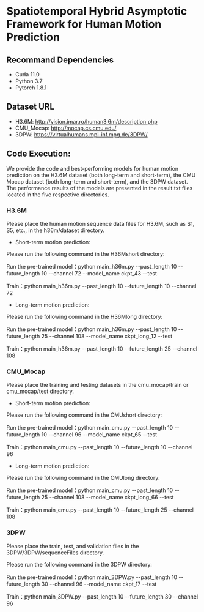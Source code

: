 # Spatiotemporal Hybrid Asymptotic Framework for Human Motion Prediction

## Recommand Dependencies
* Cuda 11.0
* Python 3.7
* Pytorch 1.8.1

## Dataset URL
* H3.6M: http://vision.imar.ro/human3.6m/description.php
* CMU_Mocap: http://mocap.cs.cmu.edu/
* 3DPW: https://virtualhumans.mpi-inf.mpg.de/3DPW/


## Code Execution:
We provide the code and best-performing models for human motion prediction on the H3.6M dataset (both long-term and short-term), the CMU Mocap dataset (both long-term and short-term), and the 3DPW dataset. The performance results of the models are presented in the result.txt files located in the five respective directories.

### H3.6M
Please place the human motion sequence data files for H3.6M, such as S1, S5, etc., in the h36m/dataset directory.

* Short-term motion prediction: 

Please run the following command in the H36Mshort directory:

Run the pre-trained model：python main_h36m.py --past_length 10 --future_length 10 --channel 72 --model_name ckpt_43 --test

Train：python main_h36m.py --past_length 10 --future_length 10 --channel 72

* Long-term motion prediction: 

Please run the following command in the H36Mlong directory:

Run the pre-trained model：python main_h36m.py --past_length 10 --future_length 25 --channel 108 --model_name ckpt_long_12 --test

Train：python main_h36m.py --past_length 10 --future_length 25 --channel 108

### CMU_Mocap
Please place the training and testing datasets in the cmu_mocap/train or cmu_mocap/test directory.

* Short-term motion prediction: 

Please run the following command in the CMUshort directory:

Run the pre-trained model：python main_cmu.py --past_length 10 --future_length 10 --channel 96 --model_name ckpt_65 --test

Train：python main_cmu.py --past_length 10 --future_length 10 --channel 96

* Long-term motion prediction: 

Please run the following command in the CMUlong directory:

Run the pre-trained model：python main_cmu.py --past_length 10 --future_length 25 --channel 108 --model_name ckpt_long_66 --test

Train：python main_cmu.py --past_length 10 --future_length 25 --channel 108

### 3DPW
Please place the train, test, and validation files in the 3DPW/3DPW/sequenceFiles directory.

Please run the following command in the 3DPW directory:

Run the pre-trained model：python main_3DPW.py --past_length 10 --future_length 30 --channel 96 --model_name ckpt_17 --test

Train：python main_3DPW.py --past_length 10 --future_length 30 --channel 96






